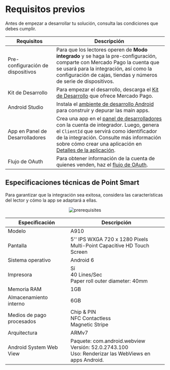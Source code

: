 # Requisitos previos

Antes de empezar a desarrollar tu solución, consulta las condiciones que debes cumplir.

| Requisitos | Descripción |
|---|---|
| Pre-configuración de dispositivos | Para que los lectores operen de **Modo integrado** y se haga la  pre-configuración, comparte con Mercado Pago la cuenta que se usará para la integración, así como la configuración de cajas, tiendas y números de serie de dispositivos. |
|Kit de Desarrollo | Para empezar el desarrollo, descarga el [Kit de Desarrollo](https://drive.google.com/drive/folders/1Mglpa2c3FmYs4L9iskczagBMPGjHCMbY?usp=share_link) que ofrece Mercado Pago. |
|Android Studio | Instala el [ambiente de desarrollo Android](https://developer.android.com/studio) para construir y depurar las main apps. |
|App en Panel de Desarrolladores | Crea una app en el [panel de desarrolladores](/developers/panel/app) con la cuenta de integrador. Luego, genera el `ClientId` que servirá como identificador de la integración. Consulte más información sobre cómo crear una aplicación en [Detalles de la aplicación](/developers/pt/docs/main-apps/additional-content/your-integrations/application-details). |
|Flujo de OAuth | Para obtener información de la cuenta de quienes venden, haz el [flujo de OAuth](/developers/es/docs/main-apps/additional-content/security/oauth/introduction). |

## Especificaciones técnicas de Point Smart

Para garantizar que la integración sea exitosa, considera las características del lector y cómo la app se adaptará a ellas.

<center>

![prerequisites](/main-apps/prerequisites.png)

</center>

| Especificación | Descripción |
|---|---|
|Modelo|A910|
|Pantalla| 5'' IPS WXGA 720 x 1280 Pixels <br> Multi-Point Capacitive HD Touch Screen |
|Sistema operativo|Android 6|
|Impresora|Sí <br> 40 Lines/Sec <br> Paper roll outer diameter: 40mm |
|Memoria RAM|1GB|
|Almacenamiento interno|6GB|
|Medios de pago procesados|Chip & PIN <br> NFC Contactless <br> Magnetic Stripe|
|Arquitectura|ARMv7|
|Android System Web View|Paquete: com.android.webview <br> Versión: 52.0.2743.100 <br> Uso: Renderizar las WebViews en apps Android.|